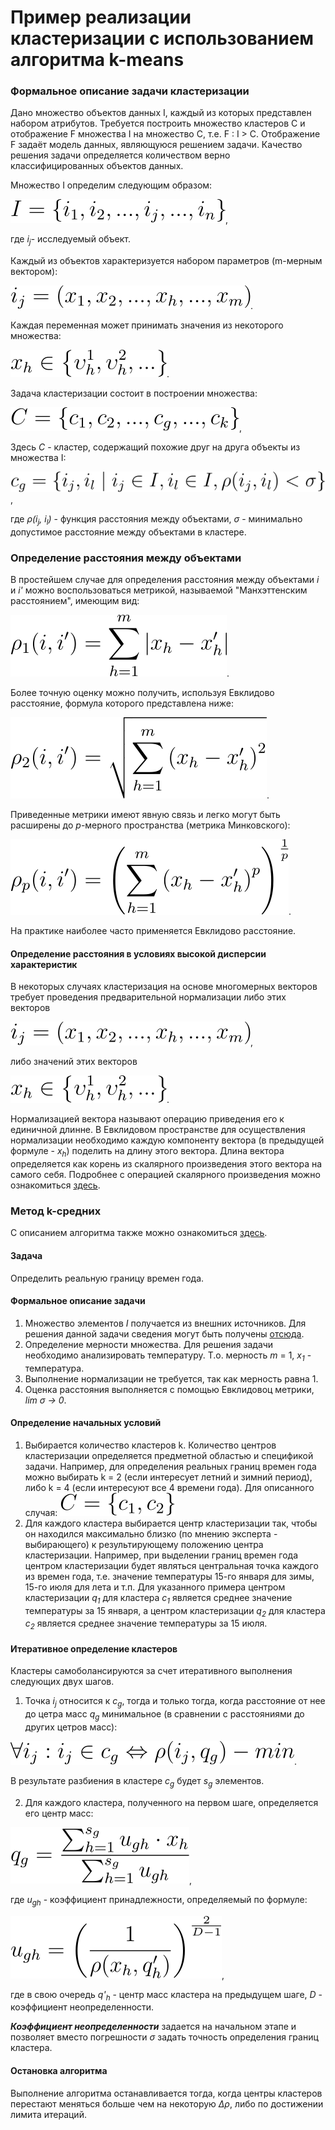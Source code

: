 # Пример реализации кластеризации с использованием алгоритма k-means

### Формальное описание задачи кластеризации

Дано множество объектов данных I, каждый из которых представлен набором атрибутов. Требуется построить множество кластеров C и отображение F множества I на множество C, т.е. F : I > C. Отображение F задаёт модель данных, являющуюся решением задачи. Качество решения задачи определяется количеством верно классифицированных объектов данных. 

Множество I определим следующим образом:

![Alt text](pictures/objects_set_I.svg?raw=true "I_set"),

где _i<sub>j</sub>_- исследуемый объект.

Каждый из объектов характеризуется набором параметров (m-мерным вектором):

![Alt text](pictures/object_params.svg?raw=true "object_params").

Каждая переменная может принимать значения из некоторого множества:

![Alt text](pictures/available_values.svg?raw=true "available_values").

Задача кластеризации состоит в построении множества:

![Alt text](pictures/cluster_definition.svg?raw=true "cluster_definition"),

Здесь _C_ - кластер, содержащий похожие друг на друга объекты из множества I:

![Alt text](pictures/cluster_restriction.svg?raw=true "cluster_restriction"),

где _&rho;(i<sub>j</sub>, i<sub>l</sub>)_ - функция расстояния между объектами, _&sigma;_ - минимально допустимое расстояние между объектами в кластере.

### Определение расстояния между объектами

В простейшем случае для определения расстояния между объектами _i_ и _i'_ можно воспользоваться метрикой, называемой "Манхэттенским расстоянием", имеющим вид:

![Alt text](pictures/distance_1.svg?raw=true "distance_1").

Более точную оценку можно получить, используя Евклидово расстояние, формула которого представлена ниже:

![Alt text](pictures/distance_2.svg?raw=true "distance_2").

Приведенные метрики имеют явную связь и легко могут быть расширены до _p_-мерного пространства (метрика Минковского):

![Alt text](pictures/distance_p.svg?raw=true "distance_p").

На практике наиболее часто применяется Евклидово расстояние.

#### Определение расстояния в условиях высокой дисперсии характеристик

В некоторых случаях кластеризация на основе многомерных векторов требует проведения предварительной нормализации либо этих векторов

![Alt text](pictures/object_params.svg?raw=true "object_params"),

либо значений этих векторов

![Alt text](pictures/available_values.svg?raw=true "available_values").

Нормализацией вектора называют операцию приведения его к единичной длинне. В Евклидовом пространстве для осуществления нормализации необходимо каждую компоненту вектора (в предыдущей формуле - _x<sub>h</sub>_) поделить на длину этого вектора. Длина вектора определяется как корень из скалярного произведения этого вектора на самого себя. Подробнее с операцией скалярного произведения можно ознакомиться [здесь](http://www.math.mrsu.ru/text/courses/method/dlina_vectora__ugol_megdu_n-mernimi_vectorami.htm).

### Метод k-средних

С описанием алгоритма также можно ознакомиться [здесь](https://studfile.net/preview/6172591/page:24/).

#### Задача

Определить реальную границу времен года. 

#### Формальное описание задачи

1. Множество элементов _I_ получается из внешних источников. Для решения данной задачи сведения могут быть получены [отсюда](https://rp5.ru/%D0%90%D1%80%D1%85%D0%B8%D0%B2_%D0%BF%D0%BE%D0%B3%D0%BE%D0%B4%D1%8B_%D0%B2_%D0%A0%D1%8F%D0%B7%D0%B0%D0%BD%D0%B8).
2. Определение мерности множества. Для решения задачи необходимо анализировать температуру. Т.о. мерность _m_ = 1, _x<sub>1</sub>_ - температура.
3. Выполнение нормализации не требуется, так как мерность равна 1.
4. Оценка расстояния выполняется с помощью Евклидовоц метрики, _lim &sigma; &rarr; 0_.

#### Определение начальных условий

1. Выбирается количество кластеров k. Количество центров кластеризации определяется предметной областью и спецификой задачи. Например, для определения реальных границ времен года можно выбирать k = 2 (если интересует летний и зимний период), либо k = 4 (если интересуют все 4 времени года).
Для описанного случая: ![Alt text](pictures/example_cluster.svg?raw=true "available_values")
2. Для каждого кластера выбирается центр кластеризации так, чтобы он находился максимально близко (по мнению эксперта - выбирающего) к результирующему положению центра кластеризации. Например, при выделении границ времен года центром кластеризации будет являться центральная точка каждого из времен года, т.е. значение температуры 15-го января для зимы, 15-го июля для лета и т.п. Для указанного примера центром кластеризации _q<sub>1</sub>_ для кластера _c<sub>1</sub>_ является среднее значение температуры за 15 января, а центром кластеризации _q<sub>2</sub>_ для кластера _c<sub>2</sub>_ является среднее значение температуры за 15 июля.

#### Итеративное определение кластеров

Кластеры самоболансируются за счет итеративного выполнения следующих двух шагов.

1. Точка _i<sub>j</sub>_ относится к _c<sub>g</sub>_, тогда и только тогда, когда расстояние от нее до цетра масс _q<sub>g</sub>_ минимальное (в сравнении с расстояниями до других цетров масс):

![Alt text](pictures/first_step.svg?raw=true "first_step").

В результате разбиения в кластере _c<sub>g</sub>_ будет _s<sub>g</sub>_ элементов.

2. Для каждого кластера, полученного на первом шаге, определяется его центр масс:

![Alt text](pictures/second_step_cluster_center.svg?raw=true "second_step_cluster_center"),

 где _u<sub>gh</sub>_ - коэффициент принадлежности, определяемый по формуле:
 
 ![Alt text](pictures/second_step_cluster_similarity.svg?raw=true "second_step_cluster_center"),
 
 где в свою очередь _q'<sub>h</sub>_ - центр масс кластера на предыдущем шаге, _D_ - коэффициент неопределенности.
 
 _**Коэффициент неопределенности**_ задается на начальном этапе и позволяет вместо погрешности _&sigma;_ задать точность определения границ кластера.
 
 #### Остановка алгоритма
 
 Выполнение алгоритма останавливается тогда, когда центры кластеров перестают меняться больше чем на некоторую _&Delta;&rho;_, либо по достижении лимита итераций.
